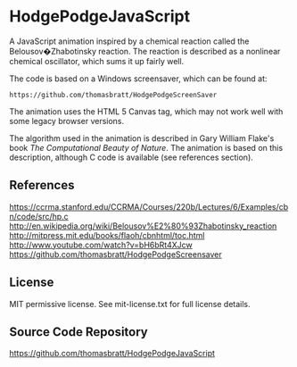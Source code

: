 HodgePodgeJavaScript
====================

A JavaScript animation inspired by a chemical reaction called the 
Belousov�Zhabotinsky reaction. The reaction is described as a nonlinear
chemical oscillator, which sums it up fairly well.

The code is based on a Windows screensaver, which can be found at:

    https://github.com/thomasbratt/HodgePodgeScreenSaver
    
The animation uses the HTML 5 Canvas tag, which may not work well with
some legacy browser versions.

The algorithm used in the animation is described in Gary William Flake's
book *The Computational Beauty of Nature*. The animation is based on
this description, although C code is available (see references section).

References
----------

https://ccrma.stanford.edu/CCRMA/Courses/220b/Lectures/6/Examples/cbn/code/src/hp.c
http://en.wikipedia.org/wiki/Belousov%E2%80%93Zhabotinsky_reaction
http://mitpress.mit.edu/books/flaoh/cbnhtml/toc.html
http://www.youtube.com/watch?v=bH6bRt4XJcw
https://github.com/thomasbratt/HodgePodgeScreensaver

License
-------

MIT permissive license. See mit-license.txt for full license details.     
     
Source Code Repository
----------------------
 
https://github.com/thomasbratt/HodgePodgeJavaScript

